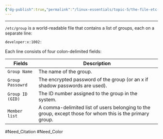 ```yaml
---
{"dg-publish":true,"permalink":"/linux-essentials/topic-5/the-file-etc-group/","dgPassFrontmatter":true}
---
```


---
`/etc/group` is a world-readable file that contains a list of groups, each on a separate line:

```bash
developer:x:1002:
```

Each line consists of four colon-delimited fields:

| Fields           | Description                                                                                              |
| ---------------- | -------------------------------------------------------------------------------------------------------- |
| `Group Name`     | The name of the group.                                                                                   |
| `Group Passowrd` | The encrypted password of the group (or an x if shadow passwords are used).                              |
| `Group ID (GID)` | The ID number assigned to the group in the system.                                                       |
| `Member list`    | A comma-delimited list of users belonging to the group, except those for whom this is the primary group. |

#Need_Citation #Need_Color 
